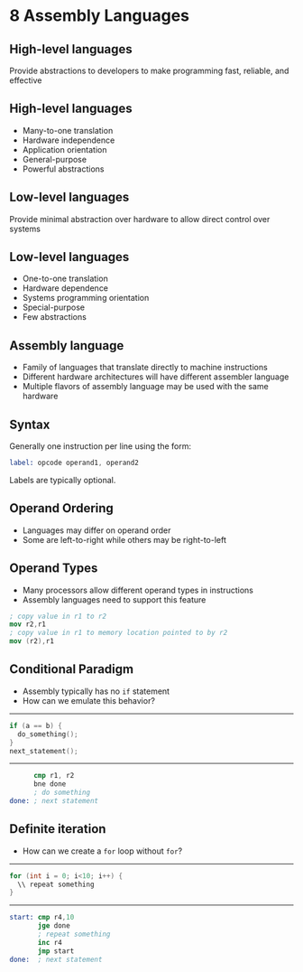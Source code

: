 8 Assembly Languages
====================

High-level languages
--------------------

Provide abstractions to developers to make programming fast, reliable, and effective

High-level languages
-------------------

- Many-to-one translation
- Hardware independence
- Application orientation
- General-purpose
- Powerful abstractions

Low-level languages
-------------------

Provide minimal abstraction over hardware to allow direct control over systems

Low-level languages
-------------------

- One-to-one translation
- Hardware dependence
- Systems programming orientation
- Special-purpose
- Few abstractions

Assembly language
-----------------

- Family of languages that translate directly to machine instructions
- Different hardware architectures will have different assembler language
- Multiple flavors of assembly language may be used with the same hardware

Syntax
------

Generally one instruction per line using the form:

```nasm
label: opcode operand1, operand2
```

Labels are typically optional.

Operand Ordering
----------------

- Languages may differ on operand order
- Some are left-to-right while others may be right-to-left

Operand Types
-------------

- Many processors allow different operand types in instructions
- Assembly languages need to support this feature

```nasm
; copy value in r1 to r2
mov r2,r1
; copy value in r1 to memory location pointed to by r2
mov (r2),r1
```

Conditional Paradigm
--------------------

- Assembly typically has no `if` statement
- How can we emulate this behavior?

---

```c
if (a == b) {
  do_something();
}
next_statement();
```

---

```nasm
      cmp r1, r2
      bne done
      ; do something
done: ; next statement
```

Definite iteration
------------------

- How can we create a `for` loop without `for`?

---

```c
for (int i = 0; i<10; i++) {
  \\ repeat something
}
```

---

```nasm
start: cmp r4,10
       jge done
       ; repeat something
       inc r4
       jmp start
done:  ; next statement
```
